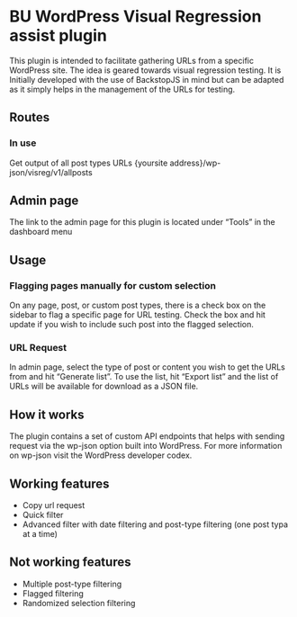 # BU WordPress Visual Regression assist plugin

This plugin is intended to facilitate gathering URLs from a specific WordPress site. The idea is geared towards visual regression testing. It is Initially developed with the use of BackstopJS in mind but can be adapted as it simply helps in the management of the URLs for testing.

## Routes
### In use
Get output of all post types URLs
{yoursite address}/wp-json/visreg/v1/allposts

## Admin page
The link to the admin page for this plugin is located under “Tools” in the dashboard menu

## Usage
### Flagging pages manually for custom selection
On any page, post, or custom post types, there is a check box on the sidebar to flag a specific page for URL testing. Check the box and hit update if you wish to include such post into the flagged selection.

### URL Request
In admin page, select the type of post or content you wish to get the URLs from and hit “Generate list”.
To use the list, hit “Export list” and the list of URLs will be available for download as a JSON file.

## How it works
The plugin contains a set of custom API endpoints that helps with sending request via the wp-json option built into WordPress. For more information on wp-json visit the WordPress developer codex.  

## Working features
- Copy url request
- Quick filter
- Advanced filter with date filtering and post-type filtering (one post typa at a time)

## Not working features
- Multiple post-type filtering
- Flagged filtering
- Randomized selection filtering

